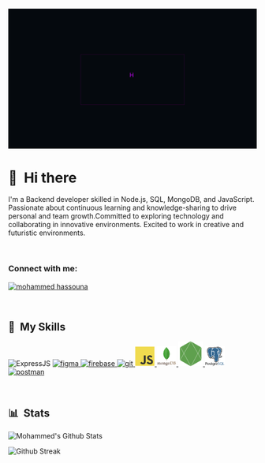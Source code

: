 ![Hey there, I'm Mohammed.](https://github.com/muhammed-ahmed-hassouna/muhammed-ahmed-hassouna/blob/main/MO.gif)

# 👋 &nbsp;Hi there

I'm a Backend developer skilled in Node.js, SQL, MongoDB, and JavaScript. Passionate about
continuous learning and knowledge-sharing to drive personal and team growth.Committed to
exploring technology and collaborating in innovative environments. Excited to work in creative
and futuristic environments.

&nbsp;

<h3 align="left">Connect with me:</h3>
<p align="left">
<a href="https://linkedin.com/in/mohammed-hassouna" target="blank"><img align="center" src="https://raw.githubusercontent.com/rahuldkjain/github-profile-readme-generator/master/src/images/icons/Social/linked-in-alt.svg" alt="mohammed hassouna" height="30" width="40" /></a>
</p>

&nbsp;

## 🧰 &nbsp;My Skills
<p align="left"> <img  src="https://github.com/CyrisXD/CyrisXD/raw/master/assets/ExpressJS.png" alt="ExpressJS"/> <a href="https://www.figma.com/" target="_blank" rel="noreferrer"> <img src="https://www.vectorlogo.zone/logos/figma/figma-icon.svg" alt="figma" width="40" height="40"/> </a> <a href="https://firebase.google.com/" target="_blank" rel="noreferrer"> <img src="https://www.vectorlogo.zone/logos/firebase/firebase-icon.svg" alt="firebase" width="40" height="40"/> </a> <a href="https://git-scm.com/" target="_blank" rel="noreferrer"> <img src="https://www.vectorlogo.zone/logos/git-scm/git-scm-icon.svg" alt="git" width="40" height="40"/> </a> <a href="https://developer.mozilla.org/en-US/docs/Web/JavaScript" target="_blank" rel="noreferrer"> <img src="https://raw.githubusercontent.com/devicons/devicon/master/icons/javascript/javascript-original.svg" alt="javascript" width="40" height="40"/> </a> <a href="https://www.mongodb.com/" target="_blank" rel="noreferrer"> <img src="https://raw.githubusercontent.com/devicons/devicon/master/icons/mongodb/mongodb-original-wordmark.svg" alt="mongodb" width="40" height="40"/> </a> <a href="https://nodejs.org" target="_blank" rel="noreferrer"> <img  src="https://raw.githubusercontent.com/devicons/devicon/1119b9f84c0290e0f0b38982099a2bd027a48bf1/icons/nodejs/nodejs-plain.svg" alt="NodeJS" width="50" height="50"/> </a> <a href="https://www.postgresql.org" target="_blank" rel="noreferrer"> <img src="https://raw.githubusercontent.com/devicons/devicon/master/icons/postgresql/postgresql-original-wordmark.svg" alt="postgresql" width="40" height="40"/> </a> <a href="https://postman.com" target="_blank" rel="noreferrer"> <img src="https://www.vectorlogo.zone/logos/getpostman/getpostman-icon.svg" alt="postman" width="40" height="40"/> </a> </p>

&nbsp;

## 📊 &nbsp;Stats

![Mohammed's Github Stats](https://github-readme-stats.vercel.app/api/top-langs/?username=muhammed-ahmed-hassouna&theme=onedark&show_icons=true&hide_border=true&layout=compact)

![Github Streak](https://github-readme-streak-stats.herokuapp.com/?user=muhammed-ahmed-hassouna&theme=onedark&hide_border=true)

